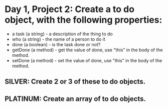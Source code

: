 # Day 1, Project 2: Create a to do object, with the following properties:

- a task (a string) - a description of the thing to do
- who (a string) - the name of a person to do it
- done (a boolean) - is the task done or not?
- getDone (a method) - get the value of done, use "this" in the body of the method.
- setDone (a method) - set the value of done, use "this" in the body of the method.

## SILVER: Create 2 or 3 of these to do objects.

## PLATINUM: Create an array of to do objects.


